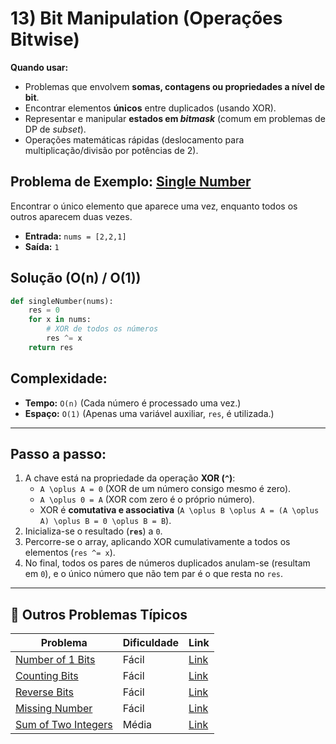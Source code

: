# 13) Bit Manipulation (Operações Bitwise)

**Quando usar:**

* Problemas que envolvem **somas, contagens ou propriedades a nível de bit**.
* Encontrar elementos **únicos** entre duplicados (usando XOR).
* Representar e manipular **estados em *bitmask*** (comum em problemas de DP de *subset*).
* Operações matemáticas rápidas (deslocamento para multiplicação/divisão por potências de 2).

## Problema de Exemplo: [Single Number](https://leetcode.com/problems/single-number/)

Encontrar o único elemento que aparece uma vez, enquanto todos os outros aparecem duas vezes.

* **Entrada:** `nums = [2,2,1]`
* **Saída:** `1`

## Solução (O(n) / O(1))

```python
def singleNumber(nums):
    res = 0
    for x in nums:
        # XOR de todos os números
        res ^= x
    return res
```

## Complexidade:

* **Tempo:** `O(n)` (Cada número é processado uma vez.)
* **Espaço:** `O(1)` (Apenas uma variável auxiliar, `res`, é utilizada.)

---

## Passo a passo:

1.  A chave está na propriedade da operação **XOR (`^`)**:
    * `A \oplus A = 0` (XOR de um número consigo mesmo é zero).
    * `A \oplus 0 = A` (XOR com zero é o próprio número).
    * XOR é **comutativa e associativa** (`A \oplus B \oplus A = (A \oplus A) \oplus B = 0 \oplus B = B`).
2.  Inicializa-se o resultado (**`res`**) a `0`.
3.  Percorre-se o array, aplicando XOR cumulativamente a todos os elementos (`res ^= x`).
4.  No final, todos os pares de números duplicados anulam-se (resultam em `0`), e o único número que não tem par é o que resta no `res`.

---

## 🎯 Outros Problemas Típicos

| Problema | Dificuldade | Link |
|----------|-------------|------|
| [Number of 1 Bits](https://leetcode.com/problems/number-of-1-bits/) | Fácil | [Link](https://leetcode.com/problems/number-of-1-bits/) |
| [Counting Bits](https://leetcode.com/problems/counting-bits/) | Fácil | [Link](https://leetcode.com/problems/counting-bits/) |
| [Reverse Bits](https://leetcode.com/problems/reverse-bits/) | Fácil | [Link](https://leetcode.com/problems/reverse-bits/) |
| [Missing Number](https://leetcode.com/problems/missing-number/) | Fácil | [Link](https://leetcode.com/problems/missing-number/) |
| [Sum of Two Integers](https://leetcode.com/problems/sum-of-two-integers/) | Média | [Link](https://leetcode.com/problems/sum-of-two-integers/) |